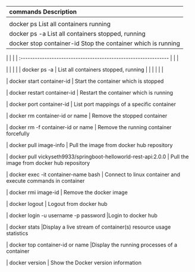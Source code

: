 

| commands                              Description                |
| :--------------------------------------------------------------- |
|                                                                  |
| docker ps                   List all containers running          |
| docker ps -a                List all containers stopped, running |
| docker stop container-id    Stop the container which is running  |







|                 |          |
| :-------------------------------------------------------------- |
|              | 








|                 |                          |
|                 | docker ps -a             | List all containers stopped, running
|                 |                          |
|                 | | 






| docker start container-id                                      | Start the container which is stopped

| docker restart container-id                                    | Restart the container which is running

| docker port container-id                                       | List port mappings of a specific container

| docker rm container-id or name                                 | Remove the stopped container

| docker rm -f container-id or name                              | Remove the running container forcefully

| docker pull image-info                                         | Pull the image from docker hub repository

| docker pull vickyseth9933/springboot-helloworld-rest-api:2.0.0 | Pull the image from docker hub repository

| docker exec -it container-name bash                            | Connect to linux container and execute 
commands in container

| docker rmi image-id                                            | Remove the docker image

| docker logout                                                  | Logout from docker hub

| docker login -u username -p password                           |Login to docker hub

| docker stats                                                   |Display a live stream of container(s) resource usage statistics

| docker top container-id or name                                |Display the running processes of a container

| docker version                                                 | Show the Docker version information                                                        





	
	
	
	
	
	
	